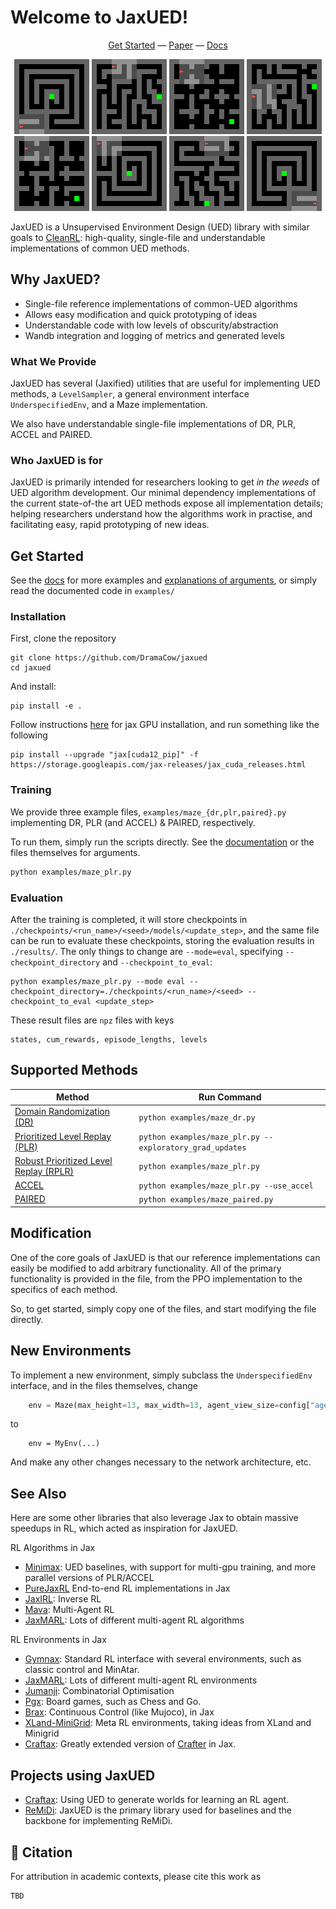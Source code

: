 # Welcome to JaxUED!
<p align="center">
<a href="#get-started">Get Started</a> &mdash; <a href="TODO">Paper</a> &mdash; <a href="https://dramacow.github.io/jaxued/">Docs</a>
</p>

<div align="center">
    <img src="figures/Labyrinth_299.gif" >
    <img src="figures/StandardMaze3_299.gif">
    <img src="figures/SixteenRooms_299.gif">
    <img src="figures/StandardMaze2_299.gif">
    <br>
    <img src="figures/SixteenRooms2_299.gif">
    <img src="figures/Labyrinth2_299.gif">
    <img src="figures/StandardMaze_299.gif">
    <img src="figures/LabyrinthFlipped_299.gif">
</div>

JaxUED is a Unsupervised Environment Design (UED) library with similar goals to [CleanRL](https://docs.cleanrl.dev): high-quality, single-file and understandable implementations of common UED methods.

## Why JaxUED?
- Single-file reference implementations of common-UED algorithms
- Allows easy modification and quick prototyping of ideas
- Understandable code with low levels of obscurity/abstraction
- Wandb integration and logging of metrics and generated levels

### What We Provide
JaxUED has several (Jaxified) utilities that are useful for implementing UED methods, a `LevelSampler`, a general environment interface `UnderspecifiedEnv`, and a Maze implementation. 

We also have understandable single-file implementations of DR, PLR, ACCEL and PAIRED.

### Who JaxUED is for
JaxUED is primarily intended for researchers looking to get *in the weeds* of UED algorithm development. Our minimal dependency implementations of the current state-of-the art UED methods expose all implementation details; helping researchers understand how the algorithms work in practise, and facilitating easy, rapid prototyping of new ideas. 

## Get Started
See the [docs](https://dramacow.github.io/jaxued/) for more examples and [explanations of arguments](https://dramacow.github.io/jaxued/maze_dr/), or simply read the documented code in `examples/`
### Installation
First, clone the repository

```
git clone https://github.com/DramaCow/jaxued
cd jaxued
```
And install:
```
pip install -e .
```

Follow instructions [here](https://jax.readthedocs.io/en/latest/installation.html) for jax GPU installation, and run something like the following 
```
pip install --upgrade "jax[cuda12_pip]" -f https://storage.googleapis.com/jax-releases/jax_cuda_releases.html
```

### Training
We provide three example files, `examples/maze_{dr,plr,paired}.py` implementing DR, PLR (and ACCEL) & PAIRED, respectively.

To run them, simply run the scripts directly. See the [documentation](https://dramacow.github.io/jaxued/) or the files themselves for arguments.

```bash
python examples/maze_plr.py
```

### Evaluation
After the training is completed, it will store checkpoints in `./checkpoints/<run_name>/<seed>/models/<update_step>`, and the same file can be run to evaluate these checkpoints, storing the evaluation results in `./results/`.
The only things to change are `--mode=eval`, specifying `--checkpoint_directory` and `--checkpoint_to_eval`:
```
python examples/maze_plr.py --mode eval --checkpoint_directory=./checkpoints/<run_name>/<seed> --checkpoint_to_eval <update_step>
```


These result files are `npz` files with keys
```
states, cum_rewards, episode_lengths, levels
```


## Supported Methods
| Method                                                                              | Run Command                                                  |
|-------------------------------------------------------------------------------------|--------------------------------------------------------------|
| [Domain Randomization (DR)](https://arxiv.org/abs/1703.06907)                       | `python examples/maze_dr.py`                             |
| [Prioritized Level Replay (PLR)](https://arxiv.org/abs/2010.03934)                  | `python examples/maze_plr.py --exploratory_grad_updates` |
| [Robust Prioritized Level Replay (RPLR)](https://arxiv.org/abs/2110.02439) | `python examples/maze_plr.py`                            |
| [ACCEL](https://arxiv.org/abs/2203.01302)                                           | `python examples/maze_plr.py --use_accel`                |
| [PAIRED](https://arxiv.org/abs/2012.02096)                                          | `python examples/maze_paired.py`                         |

## Modification
One of the core goals of JaxUED is that our reference implementations can easily be modified to add arbitrary functionality. All of the primary functionality is provided in the file, from the PPO implementation to the specifics of each method. 

So, to get started, simply copy one of the files, and start modifying the file directly.

## New Environments
To implement a new environment, simply subclass the `UnderspecifiedEnv` interface, and in the files themselves, change
```python
    env = Maze(max_height=13, max_width=13, agent_view_size=config["agent_view_size"], normalize_obs=True)
```

to 
```
    env = MyEnv(...)
```

And make any other changes necessary to the network architecture, etc.

## See Also
Here are some other libraries that also leverage Jax to obtain massive speedups in RL, which acted as inspiration for JaxUED.

RL Algorithms in Jax
- [Minimax](https://github.com/facebookresearch/minimax): UED baselines, with support for multi-gpu training, and more parallel versions of PLR/ACCEL
- [PureJaxRL](https://github.com/luchris429/purejaxrl) End-to-end RL implementations in Jax
- [JaxIRL](https://github.com/FLAIROx/jaxirl): Inverse RL
- [Mava](https://github.com/instadeepai/Mava): Multi-Agent RL
- [JaxMARL](https://github.com/FLAIROx/JaxMARL): Lots of different multi-agent RL algorithms

RL Environments in Jax
- [Gymnax](https://github.com/RobertTLange/gymnax): Standard RL interface with several environments, such as classic control and MinAtar.
- [JaxMARL](https://github.com/FLAIROx/JaxMARL): Lots of different multi-agent RL environments
- [Jumanji](https://github.com/instadeepai/jumanji): Combinatorial Optimisation
- [Pgx](https://github.com/sotetsuk/pgx): Board games, such as Chess and Go.
- [Brax](https://github.com/google/brax): Continuous Control (like Mujoco), in Jax
- [XLand-MiniGrid](https://github.com/corl-team/xland-minigrid): Meta RL environments, taking ideas from XLand and Minigrid
- [Craftax](https://github.com/MichaelTMatthews/Craftax): Greatly extended version of [Crafter](https://github.com/danijar/crafter) in Jax.

## Projects using JaxUED
- [Craftax](https://github.com/MichaelTMatthews/Craftax): Using UED to generate worlds for learning an RL agent.
- [ReMiDi](https://github.com/Michael-Beukman/ReMiDi): JaxUED is the primary library used for baselines and the backbone for implementing ReMiDi.

## 📜 Citation
For attribution in academic contexts, please cite this work as
```
TBD
```
